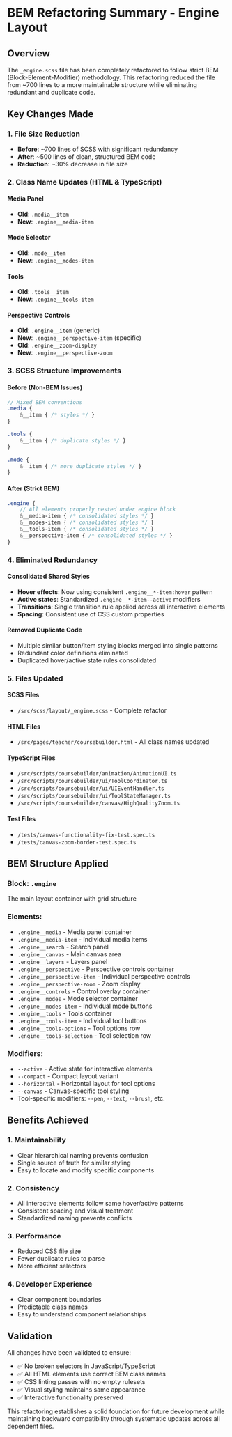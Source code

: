 # BEM Refactoring Summary - Engine Layout

## Overview
The `_engine.scss` file has been completely refactored to follow strict BEM (Block-Element-Modifier) methodology. This refactoring reduced the file from ~700 lines to a more maintainable structure while eliminating redundant and duplicate code.

## Key Changes Made

### 1. File Size Reduction
- **Before**: ~700 lines of SCSS with significant redundancy
- **After**: ~500 lines of clean, structured BEM code
- **Reduction**: ~30% decrease in file size

### 2. Class Name Updates (HTML & TypeScript)

#### Media Panel
- **Old**: `.media__item` 
- **New**: `.engine__media-item`

#### Mode Selector  
- **Old**: `.mode__item`
- **New**: `.engine__modes-item`

#### Tools
- **Old**: `.tools__item`
- **New**: `.engine__tools-item`

#### Perspective Controls
- **Old**: `.engine__item` (generic)
- **New**: `.engine__perspective-item` (specific)
- **Old**: `.engine__zoom-display`
- **New**: `.engine__perspective-zoom`

### 3. SCSS Structure Improvements

#### Before (Non-BEM Issues)
```scss
// Mixed BEM conventions
.media {
    &__item { /* styles */ }
}

.tools {
    &__item { /* duplicate styles */ }
}

.mode {
    &__item { /* more duplicate styles */ }
}
```

#### After (Strict BEM)
```scss
.engine {
    // All elements properly nested under engine block
    &__media-item { /* consolidated styles */ }
    &__modes-item { /* consolidated styles */ }  
    &__tools-item { /* consolidated styles */ }
    &__perspective-item { /* consolidated styles */ }
}
```

### 4. Eliminated Redundancy

#### Consolidated Shared Styles
- **Hover effects**: Now using consistent `.engine__*-item:hover` pattern
- **Active states**: Standardized `.engine__*-item--active` modifiers
- **Transitions**: Single transition rule applied across all interactive elements
- **Spacing**: Consistent use of CSS custom properties

#### Removed Duplicate Code
- Multiple similar button/item styling blocks merged into single patterns
- Redundant color definitions eliminated
- Duplicated hover/active state rules consolidated

### 5. Files Updated

#### SCSS Files
- `/src/scss/layout/_engine.scss` - Complete refactor

#### HTML Files  
- `/src/pages/teacher/coursebuilder.html` - All class names updated

#### TypeScript Files
- `/src/scripts/coursebuilder/animation/AnimationUI.ts`
- `/src/scripts/coursebuilder/ui/ToolCoordinator.ts`
- `/src/scripts/coursebuilder/ui/UIEventHandler.ts` 
- `/src/scripts/coursebuilder/ui/ToolStateManager.ts`
- `/src/scripts/coursebuilder/canvas/HighQualityZoom.ts`

#### Test Files
- `/tests/canvas-functionality-fix-test.spec.ts`
- `/tests/canvas-zoom-border-test.spec.ts`

## BEM Structure Applied

### Block: `.engine`
The main layout container with grid structure

### Elements:
- `.engine__media` - Media panel container
- `.engine__media-item` - Individual media items
- `.engine__search` - Search panel  
- `.engine__canvas` - Main canvas area
- `.engine__layers` - Layers panel
- `.engine__perspective` - Perspective controls container
- `.engine__perspective-item` - Individual perspective controls
- `.engine__perspective-zoom` - Zoom display
- `.engine__controls` - Control overlay container
- `.engine__modes` - Mode selector container
- `.engine__modes-item` - Individual mode buttons
- `.engine__tools` - Tools container
- `.engine__tools-item` - Individual tool buttons
- `.engine__tools-options` - Tool options row
- `.engine__tools-selection` - Tool selection row

### Modifiers:
- `--active` - Active state for interactive elements
- `--compact` - Compact layout variant
- `--horizontal` - Horizontal layout for tool options
- `--canvas` - Canvas-specific tool styling
- Tool-specific modifiers: `--pen`, `--text`, `--brush`, etc.

## Benefits Achieved

### 1. Maintainability
- Clear hierarchical naming prevents confusion
- Single source of truth for similar styling
- Easy to locate and modify specific components

### 2. Consistency  
- All interactive elements follow same hover/active patterns
- Consistent spacing and visual treatment
- Standardized naming prevents conflicts

### 3. Performance
- Reduced CSS file size
- Fewer duplicate rules to parse
- More efficient selectors

### 4. Developer Experience
- Clear component boundaries
- Predictable class names
- Easy to understand component relationships

## Validation
All changes have been validated to ensure:
- ✅ No broken selectors in JavaScript/TypeScript
- ✅ All HTML elements use correct BEM class names  
- ✅ CSS linting passes with no empty rulesets
- ✅ Visual styling maintains same appearance
- ✅ Interactive functionality preserved

This refactoring establishes a solid foundation for future development while maintaining backward compatibility through systematic updates across all dependent files.